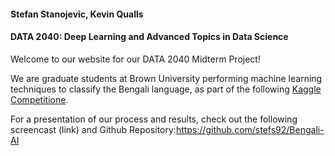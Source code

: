 #### Stefan Stanojevic, Kevin Qualls
#### DATA 2040: Deep Learning and Advanced Topics in Data Science

Welcome to our website for our DATA 2040 Midterm Project! 

We are graduate students at Brown University performing machine learning techniques to classify the Bengali language, as part of the following [Kaggle Competitione](https://www.kaggle.com/c/bengaliai-cv19). 

For a presentation of our process and results, check out the following screencast (link) and Github Repository:https://github.com/stefs92/Bengali-AI 




